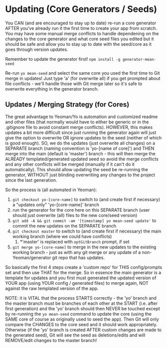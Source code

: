 # Updating (Core Generators / Seeds)

You CAN (and are encouraged to stay up to date) re-run a core generator AFTER you've already run it the first time to create your app from scratch. You may have some manual merge conflicts to handle dependening on the changes to the core generator and what core seed files you edited but it should be safe and allow you to stay up to date with the seed/core as it goes through version updates.

Remember to update the generator first!
`npm install -g generator-mean-seed`

Re-run `yo mean-seed` and select the same core you used the first time to Git merge in updates! Just type 'a' (for overwrite all) if you get prompted about file conflicts - we'll handle those with Git merge later so it's safe to overwrite everything in the generator branch.


## Updates / Merging Strategy (for Cores)

The great advantage to Yeoman/Yo is automation and customized readme and other files (that normally would have to either be generic or in the .gitignore file to avoid constant merge conflicts). HOWEVER, this makes updates a bit more difficult since just running the generator again will just give the option to overwrite OR ignore updates to the seed (neither of which is good enough). SO, we do the updates (just overwrite all changes) on a SEPARATE branch (naming convention is 'yo-[name of core]') and THEN merge into the main (default is 'master') branch - this will then merge the ALREADY templated/generated updated seed so avoid the merge conflicts and any other conflicts will be merged (manually if it can't do it automatically). This should allow updating the seed be re-running the generator, WITHOUT just blinding overwriting any changes to the project since the last generation.

So the process is (all automated in Yeoman):

1. `git checkout yo-[core-name]` to switch to (and create first if necessary) a "updates only" 'yo-[core-name]' branch
2. run the generator for the core here on this SEPARATE branch (user should just overwrite (all) files to the new core/seed version)
3. `git add -A && git commit -am '[timestamp] yo mean-seed update'` to commit the new updates on the SEPARATE branch
4. `git checkout master` to switch to (and create first if necessary) the main working branch (where we could have conflicts)
	1. *'master' is replaced with `optGitBranch` prompt, if set
5. `git merge yo-[core-name]` to merge in the new updates to the existing working branch - just as with any git merge or any update of a non-Yeoman/generator git repo that has updates.

So basically the first 4 steps create a 'custom repo' for THIS config/prompts set and then use THAT for the merge. So in essence the main generator is a template for updates and you first must generated the updated version of YOUR app (using YOUR config / generated files) to merge again, NOT against the raw templated version of the app.

NOTE: it is VITAL that the process STARTS correctly - the 'yo' branch and the master branch must be branches of each other at the START (i.e. after first generation) and the 'yo' branch should then NEVER be touched except by re-running the `yo mean-seed` command to update the core (using the SAME core of course as originally used to seed the app). Then Git will only compare the CHANGES to the core seed and it should work appropriately. Otherwise (if the 'yo' branch is created AFTER custom changes are made to the generated seed), Git will see the seed as deletions/edits and will REMOVE/edit changes to the master branch!
